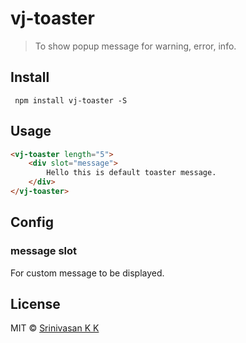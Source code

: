 # vj-toaster

> To show popup message for warning, error, info.

## Install

```
 npm install vj-toaster -S
```

## Usage
```html
<vj-toaster length="5">
    <div slot="message">
        Hello this is default toaster message.
    </div>
</vj-toaster>
```

## Config

### message slot
For custom message to be displayed.

## License
MIT &copy; [Srinivasan K K](https://srinivasankk.com)